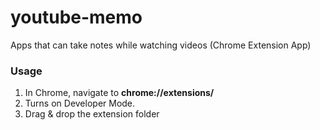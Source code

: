 # youtube-memo

Apps that can take notes while watching videos (Chrome Extension App)

### Usage

1. In Chrome, navigate to **chrome://extensions/**
2. Turns on Developer Mode.
3. Drag & drop the extension folder
